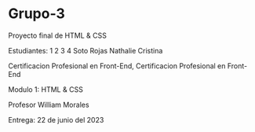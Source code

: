 # Grupo-3
Proyecto final de HTML & CSS

Estudiantes:
 1
 2
 3
 4
 Soto Rojas Nathalie Cristina

Certificacion Profesional en Front-End, Certificacion Profesional en Front-End

Modulo 1: HTML & CSS

Profesor William Morales

Entrega: 22 de junio del 2023